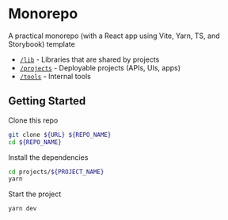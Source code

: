# Monorepo

A practical monorepo (with a React app using Vite, Yarn, TS, and Storybook) template

- [`/lib`](./lib/) - Libraries that are shared by projects
- [`/projects`](./projects/) - Deployable projects (APIs, UIs, apps)
- [`/tools`](./tools/) - Internal tools

## Getting Started

Clone this repo

```sh
git clone ${URL} ${REPO_NAME}
cd ${REPO_NAME}
```

Install the dependencies

```sh
cd projects/${PROJECT_NAME}
yarn
```

Start the project

```sh
yarn dev
```

